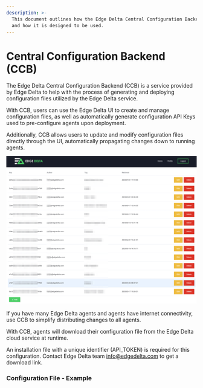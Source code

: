 ```yaml
---
description: >-
  This document outlines how the Edge Delta Central Configuration Backend works,
  and how it is designed to be used.
---
```


# Central Configuration Backend \(CCB\)

The Edge Delta Central Configuration Backend \(CCB\) is a service provided by Edge Delta to help with the process of generating and deploying configuration files utilized by the Edge Delta service. 

With CCB, users can use the Edge Delta UI to create and manage configuration files, as well as automatically generate configuration API Keys used to pre-configure agents upon deployment.   

Additionally, CCB allows users to update and modify configuration files directly through the UI, automatically propagating changes down to running agents.  

![](../.gitbook/assets/screen-shot-2020-04-02-at-10.43.45-am.png)

If you have many Edge Delta agents and agents have internet connectivity, use CCB to simplify distributing changes to all agents. 

With CCB, agents will download their configuration file from the Edge Delta cloud service at runtime. 

An installation file with a unique identifier \(API\_TOKEN\) is required for this configuration. Contact Edge Delta team [info@edgedelta.com](mailto:info@edgedelta.com) to get a download link.





###  





### 

### 





### Configuration File - Example




